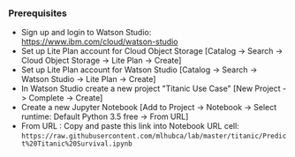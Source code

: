 ### Prerequisites

- Sign up and login to Watson Studio: https://www.ibm.com/cloud/watson-studio
- Set up Lite Plan account for Cloud Object Storage [Catalog -> Search -> Cloud Object Storage -> Lite Plan -> Create]
- Set up Lite Plan account for Watson Studio [Catalog -> Search -> Watson Studio -> Lite Plan -> Create]
- In Watson Studio create a new project "Titanic Use Case" [New Project -> Complete -> Create]
- Create a new Jupyter Notebook [Add to Project -> Notebook -> Select runtime: Default Python 3.5 free -> From URL]
- From URL : Copy and paste this link into Notebook URL cell:            
  `https://raw.githubusercontent.com/mlhubca/lab/master/titanic/Predict%20Titanic%20Survival.ipynb`
